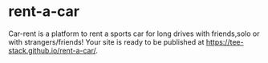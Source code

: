 # rent-a-car
Car-rent is a platform to rent a sports car for long drives with friends,solo or with strangers/friends!
Your site is ready to be published at https://tee-stack.github.io/rent-a-car/.
